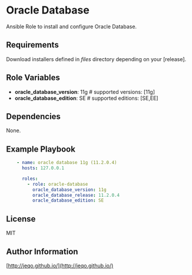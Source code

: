 Oracle Database
===============

Ansible Role to install and configure Oracle Database.

Requirements
------------

Download installers defined in *files* directory depending on your [release].

Role Variables
--------------

- **oracle_database_version**: 11g # supported versions: [11g]
- **oracle_database_edition**: SE # supported editions: [SE,EE]

Dependencies
------------

None.

Example Playbook
----------------

```yml
    - name: oracle database 11g (11.2.0.4)
      hosts: 127.0.0.1

      roles:
        - role: oracle-database
          oracle_database_version: 11g
          oracle_database_release: 11.2.0.4
          oracle_database_edition: SE
```

License
-------

MIT

Author Information
------------------

[http://jeqo.github.io/](http://jeqo.github.io/)
